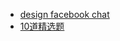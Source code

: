 - [design facebook chat](https://www.1point3acres.com/bbs/thread-210147-1-1.html)
- [10道精选题](https://www.1point3acres.com/bbs/thread-658152-1-1.html)
